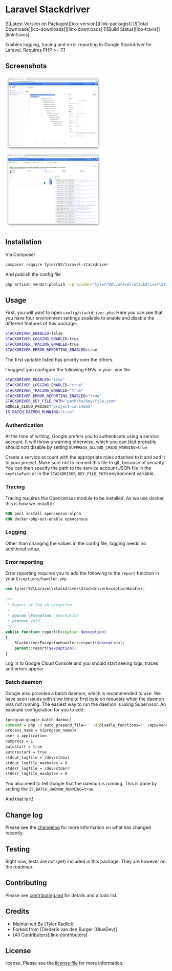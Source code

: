 
# Laravel Stackdriver

[![Latest Version on Packagist][ico-version]][link-packagist]
[![Total Downloads][ico-downloads]][link-downloads]
[![Build Status][ico-travis]][link-travis]

Enables logging, tracing and error reporting to Google Stackdriver for Laravel.
Requires PHP >= 7.1

## Screenshots
<img src="storage/screenshots/screenshot_1.png" alt="Tracing" width="300"/> <img src="storage/screenshots/screenshot_2.png" alt="Error reporting" width="300"/>

## Installation

Via Composer

``` bash
composer require tylerr92/laravel-stackdriver
```

And publish the config file

``` bash
php artisan vendor:publish --provider="tylerr92\Laravel\Stackdriver\StackdriverServiceProvider"
```

## Usage

First, you will want to open `config/stackdriver.php`. Here you can see that you have four environment settings available to enable and disable the different features of this package:

``` bash
STACKDRIVER_ENABLED=false  
STACKDRIVER_LOGGING_ENABLED=true  
STACKDRIVER_TRACING_ENABLED=true
STACKDRIVER_ERROR_REPORTING_ENABLED=true
```

The first variable listed has priority over the others.

I suggest you configure the following ENVs in your .env file

``` bash
STACKDRIVER_ENABLED="true"
STACKDRIVER_LOGGING_ENABLED="true"
STACKDRIVER_TRACING_ENABLED="true"
STACKDRIVER_ERROR_REPORTING_ENABLED="true"
STACKDRIVER_KEY_FILE_PATH="path/to/key/file.json"
GOOGLE_CLOUD_PROJECT"project-id-14555"
IS_BATCH_DAEMON_RUNNING="true"
```

### Authentication
At the time of writing, Google prefers you to authenticate using a service account. It will throw a warning otherwise, which you can (but probably should not) disable by setting `SUPPRESS_GCLOUD_CREDS_WARNING=true`

Create a service account with the appropriate roles attached to it and add it to your project. Make sure not to commit this file to git, because of security. You can then specify the path to the service account JSON file in the `keyFilePath` or in the `STACKDRIVER_KEY_FILE_PATH` environment variable.

### Tracing
Tracing requires the Opencensus module to be installed. As we use docker, this is how we install it:

``` Dockerfile
RUN pecl install opencensus-alpha
RUN docker-php-ext-enable opencensus
``` 

### Logging
Other than changing the values in the config file, logging needs no additional setup.

### Error reporting
Error reporting requires you to add the following to the `report` function in your `Exceptions/handler.php` 

``` php
use tylerr92\Laravel\Stackdriver\StackdriverExceptionHandler;

/**  
 * Report or log an exception.
 *
 * @param \Exception  $exception  
 * @return void  
 */
public function report(Exception $exception)  
{  
    StackdriverExceptionHandler::report($exception);  
    parent::report($exception);  
}
```

Log in to Google Cloud Console and you should start seeing logs, traces and errors appear.

### Batch daemon
Google also provides a batch daemon, which is recommended to use. We have seen issues with slow time to first byte on requests when the daemon was not running. 
The easiest way to run the daemon is using Supervisor. An example configuration for you to edit:

```bash
[program:google-batch-daemon]
command = php -d auto_prepend_file='' -d disable_functions='' /app/vendor/bin/google-cloud-batch daemon
process_name = %(program_name)s
user = application
numprocs = 1
autostart = true
autorestart = true
stdout_logfile = /dev/stdout
stdout_logfile_maxbytes = 0
stderr_logfile = /dev/stderr
stderr_logfile_maxbytes = 0
```

You also need to tell Google that the daemon is running. This is done by setting the `IS_BATCH_DAEMON_RUNNING=true`.

And that is it!

## Change log

Please see the [changelog](changelog.md) for more information on what has changed recently.

## Testing

Right now, tests are not (yet) included in this package. They are however on the roadmap.

## Contributing

Please see [contributing.md](contributing.md) for details and a todo list.

## Credits

- Maintained By [Tyler Radlick]
- Forked from [Diederik van den Burger (GlueDev)]
- [All Contributors][link-contributors]

## License

license. Please see the [license file](license.md) for more information.
